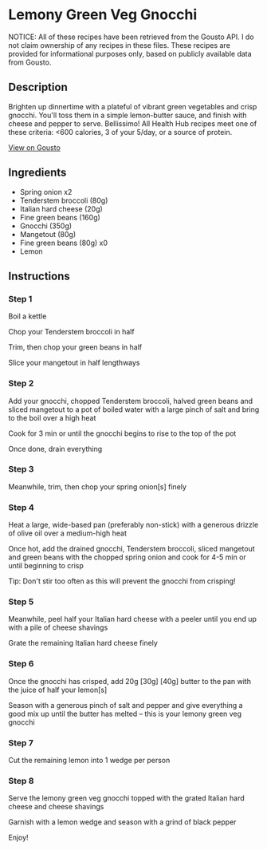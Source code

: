 # Lemony Green Veg Gnocchi

NOTICE: All of these recipes have been retrieved from the Gousto API. I do not claim ownership of any recipes in these files. These recipes are provided for informational purposes only, based on publicly available data from Gousto.

## Description

Brighten up dinnertime with a plateful of vibrant green vegetables and crisp gnocchi. You'll toss them in a simple lemon-butter sauce, and finish with cheese and pepper to serve. Bellissimo! All Health Hub recipes meet one of these criteria: <600 calories, 3 of your 5/day, or a source of protein.

[View on Gousto](https://www.gousto.co.uk/recipes/cookbook/lemony-green-veg-gnocchi)

## Ingredients

- Spring onion x2
- Tenderstem broccoli (80g)
- Italian hard cheese (20g)
- Fine green beans (160g)
- Gnocchi (350g)
- Mangetout (80g)
- Fine green beans (80g) x0
- Lemon

## Instructions


### Step 1

Boil a kettle

Chop your Tenderstem broccoli in half

Trim, then chop your green beans in half

Slice your mangetout in half lengthways


### Step 2

Add your gnocchi, chopped Tenderstem broccoli, halved green beans and sliced mangetout to a pot of boiled water with a large pinch of salt and bring to the boil over a high heat

Cook for 3 min or until the gnocchi begins to rise to the top of the pot

Once done, drain everything


### Step 3

Meanwhile, trim, then chop your spring onion[s] finely


### Step 4

Heat a large, wide-based pan (preferably non-stick) with a generous drizzle of olive oil over a medium-high heat

Once hot, add the drained gnocchi, Tenderstem broccoli, sliced mangetout and green beans with the chopped spring onion and cook for 4-5 min or until beginning to crisp

Tip: Don't stir too often as this will prevent the gnocchi from crisping!


### Step 5

Meanwhile, peel half your Italian hard cheese with a peeler until you end up with a pile of cheese shavings

Grate the remaining Italian hard cheese finely


### Step 6

Once the gnocchi has crisped, add 20g <span class="text-purple">[30g] </span><span class="text-danger">[40g]</span> butter to the pan with the juice of half your lemon[s]

Season with a generous pinch of salt and pepper and give everything a good mix up until the butter has melted – this is your lemony green veg gnocchi


### Step 7

Cut the remaining lemon into 1 wedge per person

### Step 8

Serve the lemony green veg gnocchi topped with the grated Italian hard cheese and cheese shavings

Garnish with a lemon wedge and season with a grind of black pepper

Enjoy!

